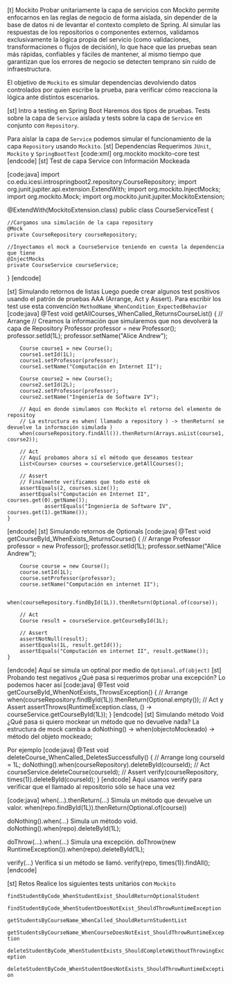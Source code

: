 [t] Mockito
Probar unitariamente la capa de servicios con Mockito permite enfocarnos en las reglas de negocio de forma aislada, sin depender de la base de datos ni de levantar el contexto completo de Spring. Al simular las respuestas de los repositorios o componentes externos, validamos exclusivamente la lógica propia del servicio (como validaciones, transformaciones o flujos de decisión), lo que hace que las pruebas sean más rápidas, confiables y fáciles de mantener, al mismo tiempo que garantizan que los errores de negocio se detecten temprano sin ruido de infraestructura.

El objetivo de `Mockito` es simular dependencias devolviendo datos controlados por quien escribe la prueba, para verificar cómo reacciona la lógica ante distintos escenarios.

[st] Intro a testing en Spring Boot
Haremos dos tipos de pruebas. Tests sobre la capa de `Service` aislada y tests sobre la capa de `Service` en conjunto con `Repository`.

Para aislar la capa de `Service` podemos simular el funcionamiento de la capa `Repository` usando `Mockito`.
[st] Dependencias
Requerimos  `JUnit`, `Mockito` y `SpringBootTest`
[code:xml]
<dependencies>
    <dependency>
        <groupId>org.mockito</groupId>
        <artifactId>mockito-core</artifactId>
        <scope>test</scope>
    </dependency>
</dependencies>
[endcode]
[st] Test de capa Service con Información Mockeada

[code:java]
import co.edu.icesi.introspringboot2.repository.CourseRepository;
import org.junit.jupiter.api.extension.ExtendWith;
import org.mockito.InjectMocks;
import org.mockito.Mock;
import org.mockito.junit.jupiter.MockitoExtension;

 @ExtendWith(MockitoExtension.class)
public class CourseServiceTest {

    //Cargamos una simulación de la capa repository
    @Mock
    private CourseRepository courseRepository;

    //Inyectamos el mock a CourseService teniendo en cuenta la dependencia que tiene
    @InjectMocks
    private CourseService courseService;   

}
[endcode]

[st] Simulando retornos de listas
Luego puede crear algunos test positivos usando el patrón de pruebas AAA (Arrange, Act y Assert).
Para escribir los test use esta convención
`MethodName_WhenCondition_ExpectedBehavior`
[code:java]
    @Test
    void getAllCourses_WhenCalled_ReturnsCourseList() {
        // Arrange
        // Creamos la información que simularemos que nos devolverá la capa de Repository
        Professor professor = new Professor();
        professor.setId(1L);
        professor.setName("Alice Andrew");

        Course course1 = new Course();
        course1.setId(1L);
        course1.setProfessor(professor);
        course1.setName("Computación en Internet II");

        Course course2 = new Course();
        course2.setId(2L);
        course2.setProfessor(professor);
        course2.setName("Ingeniería de Software IV");

        // Aquí en donde simulamos con Mockito el retorno del elemento de repositoy
        // La estructura es when( llamado a repository ) -> thenReturn( se devuelve la información simulada )
        when(courseRepository.findAll()).thenReturn(Arrays.asList(course1, course2));

        // Act
        // Aquí probamos ahora sí el método que deseamos testear
        List<Course> courses = courseService.getAllCourses();

        // Assert
        // Finalmente verificamos que todo esté ok
        assertEquals(2, courses.size());
        assertEquals("Computación en Internet II", courses.get(0).getName());
                assertEquals("Ingeniería de Software IV", courses.get(1).getName());
    }
[endcode]
[st] Simulando retornos de Optionals
[code:java]
    @Test
    void getCourseById_WhenExists_ReturnsCourse() {
        // Arrange
        Professor professor = new Professor();
        professor.setId(1L);
        professor.setName("Alice Andrew");

        Course course = new Course();
        course.setId(1L);
        course.setProfessor(professor);
        course.setName("Computación en internet II");

        when(courseRepository.findById(1L)).thenReturn(Optional.of(course));

        // Act
        Course result = courseService.getCourseById(1L);

        // Assert
        assertNotNull(result);
        assertEquals(1L, result.getId());
        assertEquals("Computación en internet II", result.getName());
    }
[endcode]
Aquí se simula un optinal por medio de `Optional.of(object)`
[st] Probando test negativos
¿Qué pasa si requerimos probar una excepción? Lo podemos hacer así
[code:java]
    @Test
    void getCourseById_WhenNotExists_ThrowsException() {
        // Arrange
        when(courseRepository.findById(1L)).thenReturn(Optional.empty());
        // Act y Assert
        assertThrows(RuntimeException.class, () -> courseService.getCourseById(1L));
    }
[endcode]
[st] Simulando método Void
¿Qué pasa si quiero mockear un método que no devuelve nada? La estructura de mock cambia a
doNothing() -> when(objectoMockeado) -> método del objeto mockeado;

Por ejemplo
[code:java]
    @Test
    void deleteCourse_WhenCalled_DeletesSuccessfully() {
        // Arrange
        long courseId = 1L;
        doNothing().when(courseRepository).deleteById(courseId);
        // Act
        courseService.deleteCourse(courseId);
        // Assert
        verify(courseRepository, times(1)).deleteById(courseId);
    }
[endcode]
Aquí usamos verify para verificar que el llamado al repositorio sólo se hace una vez

[code:java]
when(...).thenReturn(...)
Simula un método que devuelve un valor.
when(repo.findById(1L)).thenReturn(Optional.of(course))

doNothing().when(...)
Simula un método void.
doNothing().when(repo).deleteById(1L);

doThrow(...).when(...)
Simula una excepción.
doThrow(new RuntimeException()).when(repo).deleteById(1L);

verify(...)
Verifica si un método se llamó.
verify(repo, times(1)).findAll();
[endcode]

[st] Retos
Realice los siguientes tests unitarios con `Mockito`

`findStudentByCode_WhenStudentExist_ShouldReturnOptionalStudent`

`findStudentByCode_WhenStudentDoesNotExist_ShouldThrowRuntimeException`


`getStudentsByCourseName_WhenCalled_ShouldReturnStudentList`

`getStudentsByCourseName_WhenCourseDoesNotExist_ShouldThrowRuntimeException`


`deleteStudentByCode_WhenStudentExists_ShouldCompleteWithoutThrowingException`

`deleteStudentByCode_WhenStudentDoesNotExists_ShouldThrowRuntimeException`